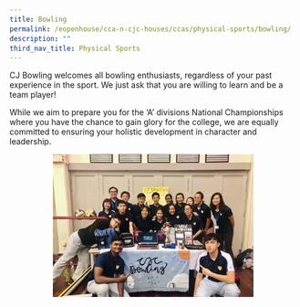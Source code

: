 ```yaml
---
title: Bowling
permalink: /eopenhouse/cca-n-cjc-houses/ccas/physical-sports/bowling/
description: ""
third_nav_title: Physical Sports
---
```

CJ Bowling welcomes all bowling enthusiasts, regardless of your past experience in the sport. We just ask that you are willing to learn and be a team player!

While we aim to prepare you for the ‘A’ divisions National Championships where you have the chance to gain glory for the college, we are equally committed to ensuring your holistic development in character and leadership.

<style>  
img {  
  display: block;  
  margin-left: auto;  
  margin-right: auto;  
}  
</style>  
<img style="width:70%;" alt="CJC bowling" src="/images/tenpin%20bowling.jpg">  
  
